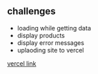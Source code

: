 ## challenges
  - loading while getting data
  - display products
  - display error messages
  - uplaoding site to vercel

[vercel link](https://elevate-task-ashen.vercel.app/)

